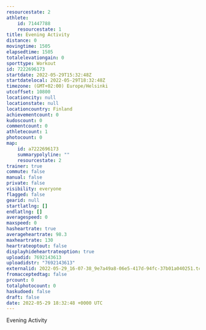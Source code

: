 ```yaml
---
resourcestate: 2
athlete:
    id: 71447788
    resourcestate: 1
title: Evening Activity
distance: 0
movingtime: 1505
elapsedtime: 1505
totalelevationgain: 0
sporttype: Workout
id: 7222696173
startdate: 2022-05-29T15:32:48Z
startdatelocal: 2022-05-29T18:32:48Z
timezone: (GMT+02:00) Europe/Helsinki
utcoffset: 10800
locationcity: null
locationstate: null
locationcountry: Finland
achievementcount: 0
kudoscount: 0
commentcount: 0
athletecount: 1
photocount: 0
map:
    id: a7222696173
    summarypolyline: ""
    resourcestate: 2
trainer: true
commute: false
manual: false
private: false
visibility: everyone
flagged: false
gearid: null
startlatlng: []
endlatlng: []
averagespeed: 0
maxspeed: 0
hasheartrate: true
averageheartrate: 98.3
maxheartrate: 130
heartrateoptout: false
displayhideheartrateoption: true
uploadid: 7692143613
uploadidstr: "7692143613"
externalid: 2022-05-29_16-07-38_9e7a49a8-06e5-417d-94fc-37b01a040251.tcx
fromacceptedtag: false
prcount: 0
totalphotocount: 0
haskudoed: false
draft: false
date: 2022-05-29 18:32:48 +0000 UTC
---
```

Evening Activity